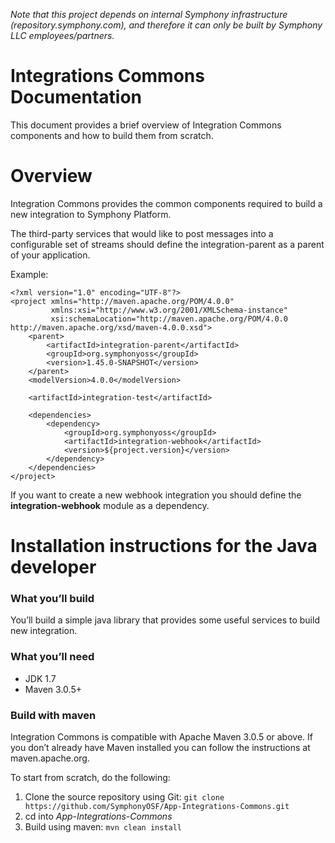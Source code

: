 _Note that this project depends on internal Symphony infrastructure (repository.symphony.com), and therefore it can only be built by Symphony LLC employees/partners._

# Integrations Commons Documentation

This document provides a brief overview of Integration Commons components and how to build them from scratch.

# Overview

Integration Commons provides the common components required to build a new integration to Symphony Platform.

The third-party services that would like to post messages into a configurable set of streams should define the integration-parent as a parent of your application.

Example:

```
<?xml version="1.0" encoding="UTF-8"?>
<project xmlns="http://maven.apache.org/POM/4.0.0"
         xmlns:xsi="http://www.w3.org/2001/XMLSchema-instance"
         xsi:schemaLocation="http://maven.apache.org/POM/4.0.0 http://maven.apache.org/xsd/maven-4.0.0.xsd">
    <parent>
        <artifactId>integration-parent</artifactId>
        <groupId>org.symphonyoss</groupId>
        <version>1.45.0-SNAPSHOT</version>
    </parent>
    <modelVersion>4.0.0</modelVersion>

    <artifactId>integration-test</artifactId>

    <dependencies>
        <dependency>
            <groupId>org.symphonyoss</groupId>
            <artifactId>integration-webhook</artifactId>
            <version>${project.version}</version>
        </dependency>
    </dependencies>
</project>
```

If you want to create a new webhook integration you should define the __integration-webhook__ module as a dependency.

# Installation instructions for the Java developer

### What you’ll build
You’ll build a simple java library that provides some useful services to build new integration.

### What you’ll need
* JDK 1.7
* Maven 3.0.5+

### Build with maven
Integration Commons is compatible with Apache Maven 3.0.5 or above. If you don’t already have Maven installed you can follow the instructions at maven.apache.org.

To start from scratch, do the following:

1. Clone the source repository using Git:
   `git clone https://github.com/SymphonyOSF/App-Integrations-Commons.git`
2. cd into _App-Integrations-Commons_
3. Build using maven:
   `mvn clean install`